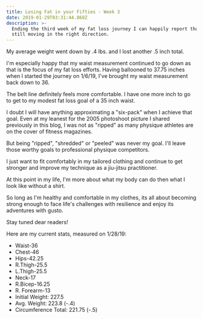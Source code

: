 ```yaml
---
title: Losing Fat in your Fifties - Week 3
date: 2019-01-29T03:31:44.868Z
description: >-
  Ending the third week of my fat loss journey I can happily report that I'm
  still moving in the right direction.
---
```

My average weight went down by .4 lbs. and I lost another .5 inch total.  

I'm especially happy that my waist measurement continued to go down as that is the focus of my fat loss efforts.  Having ballooned to 37.75 inches when I started the journey on 1/6/19, I've brought my waist measurement back down to 36. 

The belt line definitely feels more comfortable.  I have one more inch to go to get to my modest fat loss goal of a 35 inch waist.

I doubt I will have anything approximating a "six-pack" when I achieve that goal.  Even at my leanest for the 2005 photoshoot picture I shared previously in this blog, I was not as "ripped" as many physique athletes are on the cover of fitness magazines. 

But being "ripped", "shredded" or "peeled" was never my goal.  I'll leave those worthy goals to professional physique competitors. 

 I just want to fit comfortably in my tailored clothing and continue to get stronger and improve my technique as a jiu-jitsu practitioner.  

At this point in my life, I'm more about what my body can do then what I look like without a shirt.  

So long as I'm healthy and comfortable in my clothes, its all about becoming strong enough to face life's challenges with resilience and enjoy its adventures with gusto. 

Stay tuned dear readers!

Here are my current stats, measured on 1/28/19:

* Waist-36
* Chest-46
* Hips-42.25
* R.Thigh-25.5
* L.Thigh-25.5
* Neck-17
* R.Bicep-16.25
* R. Forearm-13
* Initial Weight: 227.5
* Avg. Weight: 223.8 (-.4)
* Circumference Total: 221.75 (-.5)
